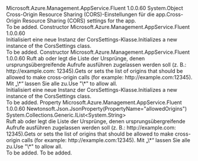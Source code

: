 <Type Name="CorsSettings" FullName="Microsoft.Azure.Management.AppService.Fluent.Models.CorsSettings">
  <TypeSignature Language="C#" Value="public class CorsSettings" />
  <TypeSignature Language="ILAsm" Value=".class public auto ansi beforefieldinit CorsSettings extends System.Object" />
  <TypeSignature Language="DocId" Value="T:Microsoft.Azure.Management.AppService.Fluent.Models.CorsSettings" />
  <TypeSignature Language="VB.NET" Value="Public Class CorsSettings" />
  <TypeSignature Language="F#" Value="type CorsSettings = class" />
  <AssemblyInfo>
    <AssemblyName>Microsoft.Azure.Management.AppService.Fluent</AssemblyName>
    <AssemblyVersion>1.0.0.60</AssemblyVersion>
  </AssemblyInfo>
  <Base>
    <BaseTypeName>System.Object</BaseTypeName>
  </Base>
  <Interfaces />
  <Docs>
    <summary>
            <span data-ttu-id="31111-101">Cross-Origin Resource Sharing (CORS)-Einstellungen für die app.</span><span class="sxs-lookup"><span data-stu-id="31111-101">Cross-Origin Resource Sharing (CORS) settings for the app.</span></span>
            </summary>
    <remarks>To be added.</remarks>
  </Docs>
  <Members>
    <Member MemberName=".ctor">
      <MemberSignature Language="C#" Value="public CorsSettings ();" />
      <MemberSignature Language="ILAsm" Value=".method public hidebysig specialname rtspecialname instance void .ctor() cil managed" />
      <MemberSignature Language="DocId" Value="M:Microsoft.Azure.Management.AppService.Fluent.Models.CorsSettings.#ctor" />
      <MemberSignature Language="VB.NET" Value="Public Sub New ()" />
      <MemberType>Constructor</MemberType>
      <AssemblyInfo>
        <AssemblyName>Microsoft.Azure.Management.AppService.Fluent</AssemblyName>
        <AssemblyVersion>1.0.0.60</AssemblyVersion>
      </AssemblyInfo>
      <Parameters />
      <Docs>
        <summary>
            <span data-ttu-id="31111-102">Initialisiert eine neue Instanz der CorsSettings-Klasse.</span><span class="sxs-lookup"><span data-stu-id="31111-102">Initializes a new instance of the CorsSettings class.</span></span>
            </summary>
        <remarks>To be added.</remarks>
      </Docs>
    </Member>
    <Member MemberName=".ctor">
      <MemberSignature Language="C#" Value="public CorsSettings (System.Collections.Generic.IList&lt;string&gt; allowedOrigins = null);" />
      <MemberSignature Language="ILAsm" Value=".method public hidebysig specialname rtspecialname instance void .ctor(class System.Collections.Generic.IList`1&lt;string&gt; allowedOrigins) cil managed" />
      <MemberSignature Language="DocId" Value="M:Microsoft.Azure.Management.AppService.Fluent.Models.CorsSettings.#ctor(System.Collections.Generic.IList{System.String})" />
      <MemberSignature Language="VB.NET" Value="Public Sub New (Optional allowedOrigins As IList(Of String) = null)" />
      <MemberSignature Language="F#" Value="new Microsoft.Azure.Management.AppService.Fluent.Models.CorsSettings : System.Collections.Generic.IList&lt;string&gt; -&gt; Microsoft.Azure.Management.AppService.Fluent.Models.CorsSettings" Usage="new Microsoft.Azure.Management.AppService.Fluent.Models.CorsSettings allowedOrigins" />
      <MemberType>Constructor</MemberType>
      <AssemblyInfo>
        <AssemblyName>Microsoft.Azure.Management.AppService.Fluent</AssemblyName>
        <AssemblyVersion>1.0.0.60</AssemblyVersion>
      </AssemblyInfo>
      <Parameters>
        <Parameter Name="allowedOrigins" Type="System.Collections.Generic.IList&lt;System.String&gt;" />
      </Parameters>
      <Docs>
        <param name="allowedOrigins"><span data-ttu-id="31111-103">Ruft ab oder legt die Liste der Ursprünge, denen ursprungsübergreifende Aufrufe ausführen zugelassen werden soll (z. B.: http://example.com: 12345).</span><span class="sxs-lookup"><span data-stu-id="31111-103">Gets or sets the list of origins that should be allowed to make cross-origin calls (for example: http://example.com:12345).</span></span> <span data-ttu-id="31111-104">Mit „\*“ lassen Sie alle zu.</span><span class="sxs-lookup"><span data-stu-id="31111-104">Use "\*" to allow all.</span></span></param>
        <summary>
            <span data-ttu-id="31111-105">Initialisiert eine neue Instanz der CorsSettings-Klasse.</span><span class="sxs-lookup"><span data-stu-id="31111-105">Initializes a new instance of the CorsSettings class.</span></span>
            </summary>
        <remarks>To be added.</remarks>
      </Docs>
    </Member>
    <Member MemberName="AllowedOrigins">
      <MemberSignature Language="C#" Value="public System.Collections.Generic.IList&lt;string&gt; AllowedOrigins { get; set; }" />
      <MemberSignature Language="ILAsm" Value=".property instance class System.Collections.Generic.IList`1&lt;string&gt; AllowedOrigins" />
      <MemberSignature Language="DocId" Value="P:Microsoft.Azure.Management.AppService.Fluent.Models.CorsSettings.AllowedOrigins" />
      <MemberSignature Language="VB.NET" Value="Public Property AllowedOrigins As IList(Of String)" />
      <MemberSignature Language="F#" Value="member this.AllowedOrigins : System.Collections.Generic.IList&lt;string&gt; with get, set" Usage="Microsoft.Azure.Management.AppService.Fluent.Models.CorsSettings.AllowedOrigins" />
      <MemberType>Property</MemberType>
      <AssemblyInfo>
        <AssemblyName>Microsoft.Azure.Management.AppService.Fluent</AssemblyName>
        <AssemblyVersion>1.0.0.60</AssemblyVersion>
      </AssemblyInfo>
      <Attributes>
        <Attribute>
          <AttributeName>Newtonsoft.Json.JsonProperty(PropertyName="allowedOrigins")</AttributeName>
        </Attribute>
      </Attributes>
      <ReturnValue>
        <ReturnType>System.Collections.Generic.IList&lt;System.String&gt;</ReturnType>
      </ReturnValue>
      <Docs>
        <summary>
            <span data-ttu-id="31111-106">Ruft ab oder legt die Liste der Ursprünge, denen ursprungsübergreifende Aufrufe ausführen zugelassen werden soll (z. B.: http://example.com: 12345).</span><span class="sxs-lookup"><span data-stu-id="31111-106">Gets or sets the list of origins that should be allowed to make cross-origin calls (for example: http://example.com:12345).</span></span> <span data-ttu-id="31111-107">Mit „\*“ lassen Sie alle zu.</span><span class="sxs-lookup"><span data-stu-id="31111-107">Use "\*" to allow all.</span></span>
            </summary>
        <value>To be added.</value>
        <remarks>To be added.</remarks>
      </Docs>
    </Member>
  </Members>
</Type>